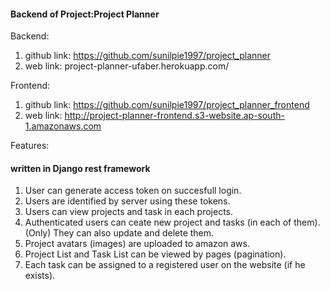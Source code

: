 #### Backend of Project:Project Planner ####

Backend:

1. github link: https://github.com/sunilpie1997/project_planner
2. web link: project-planner-ufaber.herokuapp.com/


Frontend:

1. github link: https://github.com/sunilpie1997/project_planner_frontend
2. web link: http://project-planner-frontend.s3-website.ap-south-1.amazonaws.com


Features:

#### written in Django rest framework ####

1. User can generate access token on succesfull login.
2. Users are identified by server using these tokens.
3. Users can view projects and task in each projects.
4. Authenticated users can ceate new project and tasks (in each of them). (Only) They can also update and delete them.
5. Project avatars (images) are uploaded to amazon aws.
6. Project List and Task List can be viewed by pages (pagination).
7. Each task can be assigned to a registered user on the website (if he exists).